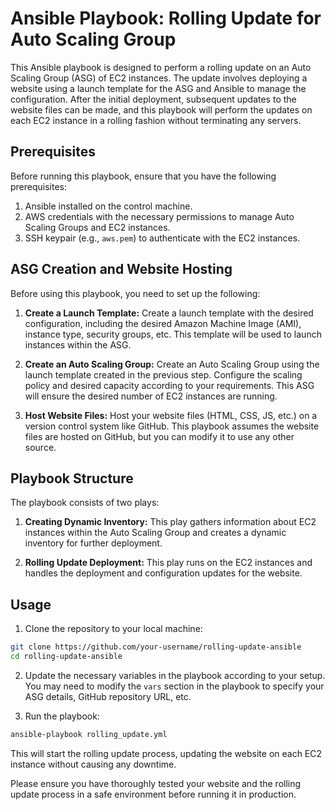 # Ansible Playbook: Rolling Update for Auto Scaling Group

This Ansible playbook is designed to perform a rolling update on an Auto Scaling Group (ASG) of EC2 instances. The update involves deploying a website using a launch template for the ASG and Ansible to manage the configuration. After the initial deployment, subsequent updates to the website files can be made, and this playbook will perform the updates on each EC2 instance in a rolling fashion without terminating any servers.

## Prerequisites

Before running this playbook, ensure that you have the following prerequisites:

1. Ansible installed on the control machine.
2. AWS credentials with the necessary permissions to manage Auto Scaling Groups and EC2 instances.
3. SSH keypair (e.g., `aws.pem`) to authenticate with the EC2 instances.

## ASG Creation and Website Hosting

Before using this playbook, you need to set up the following:

1. **Create a Launch Template:** Create a launch template with the desired configuration, including the desired Amazon Machine Image (AMI), instance type, security groups, etc. This template will be used to launch instances within the ASG.

2. **Create an Auto Scaling Group:** Create an Auto Scaling Group using the launch template created in the previous step. Configure the scaling policy and desired capacity according to your requirements. This ASG will ensure the desired number of EC2 instances are running.

3. **Host Website Files:** Host your website files (HTML, CSS, JS, etc.) on a version control system like GitHub. This playbook assumes the website files are hosted on GitHub, but you can modify it to use any other source.

## Playbook Structure

The playbook consists of two plays:

1. **Creating Dynamic Inventory:** This play gathers information about EC2 instances within the Auto Scaling Group and creates a dynamic inventory for further deployment.

2. **Rolling Update Deployment:** This play runs on the EC2 instances and handles the deployment and configuration updates for the website.

## Usage

1. Clone the repository to your local machine:

```bash
git clone https://github.com/your-username/rolling-update-ansible
cd rolling-update-ansible
```

2. Update the necessary variables in the playbook according to your setup. You may need to modify the `vars` section in the playbook to specify your ASG details, GitHub repository URL, etc.

3. Run the playbook:

```bash
ansible-playbook rolling_update.yml
```

This will start the rolling update process, updating the website on each EC2 instance without causing any downtime.

Please ensure you have thoroughly tested your website and the rolling update process in a safe environment before running it in production.

